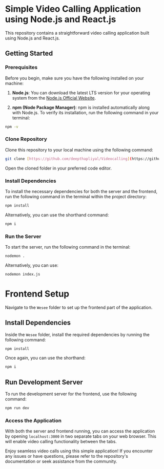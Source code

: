 # Simple Video Calling Application using Node.js and React.js

This repository contains a straightforward video calling application built using Node.js and React.js.

## Getting Started

### Prerequisites

Before you begin, make sure you have the following installed on your machine:

1. **Node.js**: You can download the latest LTS version for your operating system from the [Node.js Official Website](https://nodejs.org/).

2. **npm (Node Package Manager)**: npm is installed automatically along with Node.js. To verify its installation, run the following command in your terminal:

 ```sh
 npm -v
 ```

### Clone Repository

Clone this repository to your local machine using the following command:

```sh
git clone [https://github.com/deepthapliyal/Videocalling](https://github.com/deepthapliyal/WeSee)
```

Open the cloned folder in your preferred code editor.

### Install Dependencies

To install the necessary dependencies for both the server and the frontend, run the following command in the terminal within the project directory:

```sh
npm install
```

Alternatively, you can use the shorthand command:

```sh
npm i
```

### Run the Server

To start the server, run the following command in the terminal:

```sh
nodemon .
```

Alternatively, you can use:

```sh
nodemon index.js
```

# Frontend Setup

Navigate to the `Wesee` folder to set up the frontend part of the application.

## Install Dependencies

Inside the `Wesee` folder, install the required dependencies by running the following command:

```sh
npm install
```

Once again, you can use the shorthand:

```sh
npm i
```

## Run Development Server

To run the development server for the frontend, use the following command:

```sh
npm run dev
```

### Access the Application

With both the server and frontend running, you can access the application by opening `localhost:3000` in two separate tabs on your web browser. This will enable video calling functionality between the tabs.

Enjoy seamless video calls using this simple application! If you encounter any issues or have questions, please refer to the repository's documentation or seek assistance from the community.
